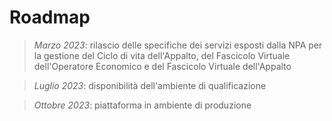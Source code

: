# Roadmap
> *Marzo 2023*: rilascio delle specifiche dei servizi esposti dalla NPA per la gestione del Ciclo di vita dell'Appalto, del Fascicolo Virtuale dell'Operatore Economico e del Fascicolo Virtuale dell'Appalto

> *Luglio 2023*: disponibilità dell'ambiente di qualificazione

> *Ottobre 2023*: piattaforma in ambiente di produzione
